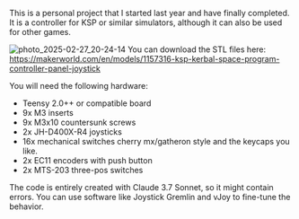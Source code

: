This is a personal project that I started last year and have finally completed. It is a controller for KSP or similar simulators, although it can also be used for other games.

![photo_2025-02-27_20-24-14](https://github.com/user-attachments/assets/650bc3cc-d2a0-410d-9794-ba6666aab439)
You can download the STL files here: https://makerworld.com/en/models/1157316-ksp-kerbal-space-program-controller-panel-joystick

You will need the following hardware:
  - Teensy 2.0++ or compatible board
  - 9x M3 inserts
  - 9x M3x10 countersunk screws
  - 2x JH-D400X-R4 joysticks
  - 16x mechanical switches cherry mx/gatheron style and the keycaps you like.
  - 2x EC11 encoders with push button
  - 2x MTS-203 three-pos switches

The code is entirely created with Claude 3.7 Sonnet, so it might contain errors.
You can use software like Joystick Gremlin and vJoy to fine-tune the behavior.
